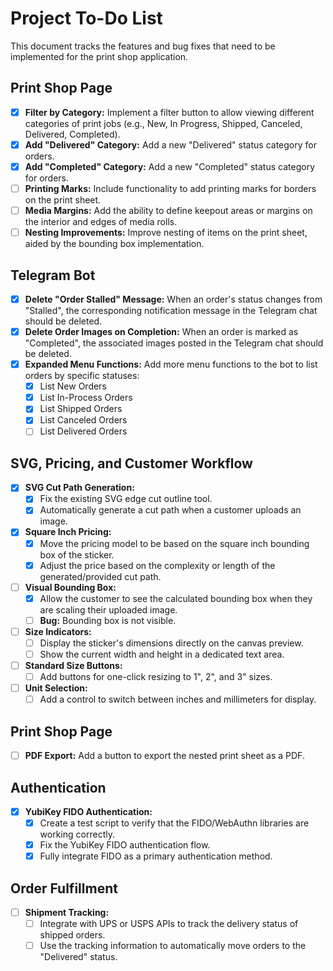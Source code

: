 # Project To-Do List

This document tracks the features and bug fixes that need to be implemented for the print shop application.

## Print Shop Page

- [x] **Filter by Category:** Implement a filter button to allow viewing different categories of print jobs (e.g., New, In Progress, Shipped, Canceled, Delivered, Completed).
- [x] **Add "Delivered" Category:** Add a new "Delivered" status category for orders.
- [x] **Add "Completed" Category:** Add a new "Completed" status category for orders.
- [ ] **Printing Marks:** Include functionality to add printing marks for borders on the print sheet.
- [ ] **Media Margins:** Add the ability to define keepout areas or margins on the interior and edges of media rolls.
- [ ] **Nesting Improvements:** Improve nesting of items on the print sheet, aided by the bounding box implementation.

## Telegram Bot

- [x] **Delete "Order Stalled" Message:** When an order's status changes from "Stalled", the corresponding notification message in the Telegram chat should be deleted.
- [x] **Delete Order Images on Completion:** When an order is marked as "Completed", the associated images posted in the Telegram chat should be deleted.
- [x] **Expanded Menu Functions:** Add more menu functions to the bot to list orders by specific statuses:
    - [x] List New Orders
    - [x] List In-Process Orders
    - [x] List Shipped Orders
    - [x] List Canceled Orders
    - [ ] List Delivered Orders

## SVG, Pricing, and Customer Workflow

- [x] **SVG Cut Path Generation:**
    - [x] Fix the existing SVG edge cut outline tool.
    - [x] Automatically generate a cut path when a customer uploads an image.
- [x] **Square Inch Pricing:**
    - [x] Move the pricing model to be based on the square inch bounding box of the sticker.
    - [x] Adjust the price based on the complexity or length of the generated/provided cut path.
- [ ] **Visual Bounding Box:**
    - [x] Allow the customer to see the calculated bounding box when they are scaling their uploaded image.
    - [ ] **Bug:** Bounding box is not visible.
- [ ] **Size Indicators:**
    - [ ] Display the sticker's dimensions directly on the canvas preview.
    - [ ] Show the current width and height in a dedicated text area.
- [ ] **Standard Size Buttons:**
    - [ ] Add buttons for one-click resizing to 1", 2", and 3" sizes.
- [ ] **Unit Selection:**
    - [ ] Add a control to switch between inches and millimeters for display.

## Print Shop Page
- [ ] **PDF Export:** Add a button to export the nested print sheet as a PDF.

## Authentication

- [x] **YubiKey FIDO Authentication:**
    - [x] Create a test script to verify that the FIDO/WebAuthn libraries are working correctly.
    - [x] Fix the YubiKey FIDO authentication flow.
    - [x] Fully integrate FIDO as a primary authentication method.

## Order Fulfillment

- [ ] **Shipment Tracking:**
    - [ ] Integrate with UPS or USPS APIs to track the delivery status of shipped orders.
    - [ ] Use the tracking information to automatically move orders to the "Delivered" status.

